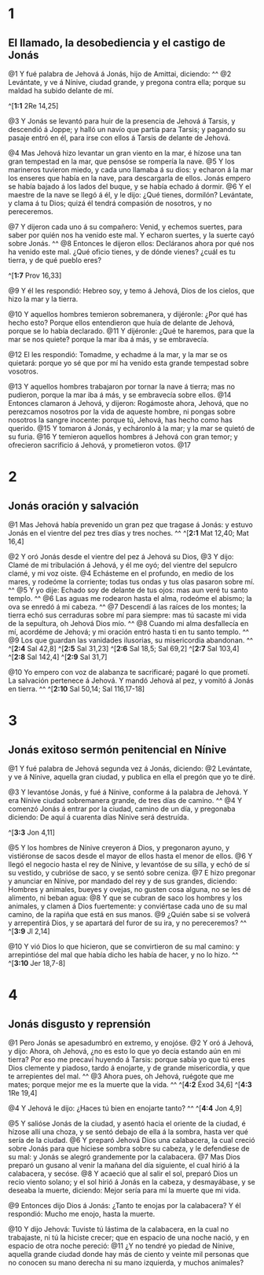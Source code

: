 # 1 
## El llamado, la desobediencia y el castigo de Jonás
@1 Y fué palabra de Jehová á Jonás, hijo de Amittai, diciendo: ^^ @2 Levántate, y ve á Nínive, ciudad grande, y pregona contra ella; porque su maldad ha subido delante de mí. 

^[**1:1** 2Re 14,25]

@3 Y Jonás se levantó para huir de la presencia de Jehová á Tarsis, y descendió á Joppe; y halló un navío que partía para Tarsis; y pagando su pasaje entró en él, para irse con ellos á Tarsis de delante de Jehová. 

@4 Mas Jehová hizo levantar un gran viento en la mar, é hízose una tan gran tempestad en la mar, que pensóse se rompería la nave. @5 Y los marineros tuvieron miedo, y cada uno llamaba á su dios: y echaron á la mar los enseres que había en la nave, para descargarla de ellos. Jonás empero se había bajado á los lados del buque, y se había echado á dormir. @6 Y el maestre de la nave se llegó á él, y le dijo: ¿Qué tienes, dormilón? Levántate, y clama á tu Dios; quizá él tendrá compasión de nosotros, y no pereceremos. 

@7 Y dijeron cada uno á su compañero: Venid, y echemos suertes, para saber por quién nos ha venido este mal. Y echaron suertes, y la suerte cayó sobre Jonás. ^^ @8 Entonces le dijeron ellos: Decláranos ahora por qué nos ha venido este mal. ¿Qué oficio tienes, y de dónde vienes? ¿cuál es tu tierra, y de qué pueblo eres? 

^[**1:7** Prov 16,33]

@9 Y él les respondió: Hebreo soy, y temo á Jehová, Dios de los cielos, que hizo la mar y la tierra. 

@10 Y aquellos hombres temieron sobremanera, y dijéronle: ¿Por qué has hecho esto? Porque ellos entendieron que huía de delante de Jehová, porque se lo había declarado. @11 Y dijéronle: ¿Qué te haremos, para que la mar se nos quiete? porque la mar iba á más, y se embravecía. 

@12 El les respondió: Tomadme, y echadme á la mar, y la mar se os quietará: porque yo sé que por mí ha venido esta grande tempestad sobre vosotros. 

@13 Y aquellos hombres trabajaron por tornar la nave á tierra; mas no pudieron, porque la mar iba á más, y se embravecía sobre ellos. @14 Entonces clamaron á Jehová, y dijeron: Rogámoste ahora, Jehová, que no perezcamos nosotros por la vida de aqueste hombre, ni pongas sobre nosotros la sangre inocente: porque tú, Jehová, has hecho como has querido. @15 Y tomaron á Jonás, y echáronlo á la mar; y la mar se quietó de su furia. @16 Y temieron aquellos hombres á Jehová con gran temor; y ofrecieron sacrificio á Jehová, y prometieron votos. @17 

# 2 
## Jonás oración y salvación
@1 Mas Jehová había prevenido un gran pez que tragase á Jonás: y estuvo Jonás en el vientre del pez tres días y tres noches. 
^^ 
^[**2:1** Mat 12,40; Mat 16,4]

@2 Y oró Jonás desde el vientre del pez á Jehová su Dios, @3 Y dijo: Clamé de mi tribulación á Jehová, y él me oyó; del vientre del sepulcro clamé, y mi voz oiste. @4 Echásteme en el profundo, en medio de los mares, y rodeóme la corriente; todas tus ondas y tus olas pasaron sobre mí. ^^ @5 Y yo dije: Echado soy de delante de tus ojos: mas aun veré tu santo templo. ^^ @6 Las aguas me rodearon hasta el alma, rodeóme el abismo; la ova se enredó á mi cabeza. ^^ @7 Descendí á las raíces de los montes; la tierra echó sus cerraduras sobre mí para siempre: mas tú sacaste mi vida de la sepultura, oh Jehová Dios mío. ^^ @8 Cuando mi alma desfallecía en mí, acordéme de Jehová; y mi oración entró hasta ti en tu santo templo. ^^ @9 Los que guardan las vanidades ilusorias, su misericordia abandonan. 
^^ 
^[**2:4** Sal 42,8] ^[**2:5** Sal 31,23] ^[**2:6** Sal 18,5; Sal 69,2] ^[**2:7** Sal 103,4] ^[**2:8** Sal 142,4] ^[**2:9** Sal 31,7]

@10 Yo empero con voz de alabanza te sacrificaré; pagaré lo que prometí. La salvación pertenece á Jehová. Y mandó Jehová al pez, y vomitó á Jonás en tierra. ^^ 
^[**2:10** Sal 50,14; Sal 116,17-18] 

# 3 
## Jonás exitoso sermón penitencial en Nínive
@1 Y fué palabra de Jehová segunda vez á Jonás, diciendo: @2 Levántate, y ve á Nínive, aquella gran ciudad, y publica en ella el pregón que yo te diré. 

@3 Y levantóse Jonás, y fué á Nínive, conforme á la palabra de Jehová. Y era Nínive ciudad sobremanera grande, de tres días de camino. ^^ @4 Y comenzó Jonás á entrar por la ciudad, camino de un día, y pregonaba diciendo: De aquí á cuarenta días Nínive será destruída. 

^[**3:3** Jon 4,11]

@5 Y los hombres de Nínive creyeron á Dios, y pregonaron ayuno, y vistiéronse de sacos desde el mayor de ellos hasta el menor de ellos. @6 Y llegó el negocio hasta el rey de Nínive, y levantóse de su silla, y echó de sí su vestido, y cubrióse de saco, y se sentó sobre ceniza. @7 E hizo pregonar y anunciar en Nínive, por mandado del rey y de sus grandes, diciendo: Hombres y animales, bueyes y ovejas, no gusten cosa alguna, no se les dé alimento, ni beban agua: @8 Y que se cubran de saco los hombres y los animales, y clamen á Dios fuertemente: y conviértase cada uno de su mal camino, de la rapiña que está en sus manos. @9 ¿Quién sabe si se volverá y arrepentirá Dios, y se apartará del furor de su ira, y no pereceremos? 
^^ 
^[**3:9** Jl 2,14]

@10 Y vió Dios lo que hicieron, que se convirtieron de su mal camino: y arrepintióse del mal que había dicho les había de hacer, y no lo hizo. ^^ 
^[**3:10** Jer 18,7-8] 

# 4 
## Jonás disgusto y reprensión
@1 Pero Jonás se apesadumbró en extremo, y enojóse. @2 Y oró á Jehová, y dijo: Ahora, oh Jehová, ¿no es esto lo que yo decía estando aún en mi tierra? Por eso me precaví huyendo á Tarsis: porque sabía yo que tú eres Dios clemente y piadoso, tardo á enojarte, y de grande misericordia, y que te arrepientes del mal. ^^ @3 Ahora pues, oh Jehová, ruégote que me mates; porque mejor me es la muerte que la vida. 
^^ 
^[**4:2** Éxod 34,6] ^[**4:3** 1Re 19,4]

@4 Y Jehová le dijo: ¿Haces tú bien en enojarte tanto? 
^^ 
^[**4:4** Jon 4,9]

@5 Y salióse Jonás de la ciudad, y asentó hacia el oriente de la ciudad, é hízose allí una choza, y se sentó debajo de ella á la sombra, hasta ver qué sería de la ciudad. @6 Y preparó Jehová Dios una calabacera, la cual creció sobre Jonás para que hiciese sombra sobre su cabeza, y le defendiese de su mal: y Jonás se alegró grandemente por la calabacera. @7 Mas Dios preparó un gusano al venir la mañana del día siguiente, el cual hirió á la calabacera, y secóse. @8 Y acaeció que al salir el sol, preparó Dios un recio viento solano; y el sol hirió á Jonás en la cabeza, y desmayábase, y se deseaba la muerte, diciendo: Mejor sería para mí la muerte que mi vida. 

@9 Entonces dijo Dios á Jonás: ¿Tanto te enojas por la calabacera? Y él respondió: Mucho me enojo, hasta la muerte. 

@10 Y dijo Jehová: Tuviste tú lástima de la calabacera, en la cual no trabajaste, ni tú la hiciste crecer; que en espacio de una noche nació, y en espacio de otra noche pereció: @11 ¿Y no tendré yo piedad de Nínive, aquella grande ciudad donde hay más de ciento y veinte mil personas que no conocen su mano derecha ni su mano izquierda, y muchos animales? 